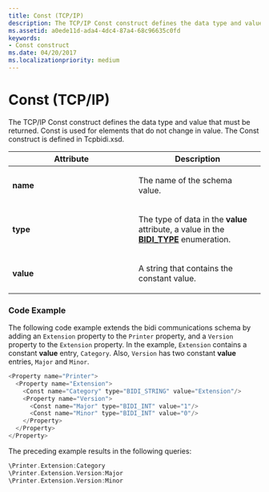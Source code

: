 ```yaml
---
title: Const (TCP/IP)
description: The TCP/IP Const construct defines the data type and value that must be returned.
ms.assetid: a0ede11d-ada4-4dc4-87a4-68c96635c0fd
keywords:
- Const construct
ms.date: 04/20/2017
ms.localizationpriority: medium
---
```


# Const (TCP/IP)


The TCP/IP Const construct defines the data type and value that must be returned. Const is used for elements that do not change in value. The Const construct is defined in Tcpbidi.xsd.

<table>
<colgroup>
<col width="50%" />
<col width="50%" />
</colgroup>
<thead>
<tr class="header">
<th>Attribute</th>
<th>Description</th>
</tr>
</thead>
<tbody>
<tr class="odd">
<td><p><strong>name</strong></p></td>
<td><p>The name of the schema value.</p></td>
</tr>
<tr class="even">
<td><p><strong>type</strong></p></td>
<td><p>The type of data in the <strong>value</strong> attribute, a value in the <a href="https://docs.microsoft.com/windows-hardware/drivers/ddi/winspool/ne-winspool-bidi_type" data-raw-source="[&lt;strong&gt;BIDI_TYPE&lt;/strong&gt;](https://docs.microsoft.com/windows-hardware/drivers/ddi/winspool/ne-winspool-bidi_type)"><strong>BIDI_TYPE</strong></a> enumeration.</p></td>
</tr>
<tr class="odd">
<td><p><strong>value</strong></p></td>
<td><p>A string that contains the constant value.</p></td>
</tr>
</tbody>
</table>

 

### Code Example

The following code example extends the bidi communications schema by adding an `Extension` property to the `Printer` property, and a `Version` property to the `Extension` property. In the example, `Extension` contains a constant **value** entry, `Category`. Also, `Version` has two constant **value** entries, `Major` and `Minor`.

```cpp
<Property name="Printer">
  <Property name="Extension">
    <Const name="Category" type="BIDI_STRING" value="Extension"/>
    <Property name="Version">
      <Const name="Major" type="BIDI_INT" value="1"/>
      <Const name="Minor" type="BIDI_INT" value="0"/>
    </Property>
  </Property>
</Property>
```

The preceding example results in the following queries:

```cpp
\Printer.Extension:Category
\Printer.Extension.Version:Major
\Printer.Extension.Version:Minor
```

 

 





